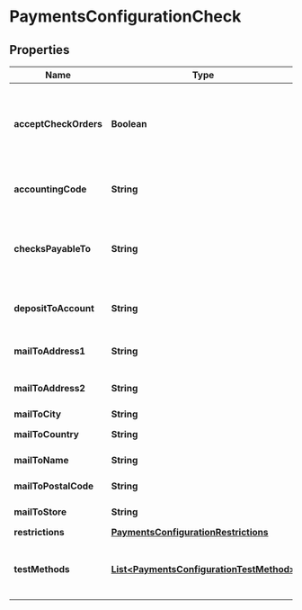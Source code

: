 
# PaymentsConfigurationCheck

## Properties
Name | Type | Description | Notes
------------ | ------------- | ------------- | -------------
**acceptCheckOrders** | **Boolean** | Master flag indicating this merchant accepts paper checks |  [optional]
**accountingCode** | **String** | Optional Quickbooks accounting code |  [optional]
**checksPayableTo** | **String** | This is who the customer makes the check out to |  [optional]
**depositToAccount** | **String** | Optional Quickbooks deposit to account |  [optional]
**mailToAddress1** | **String** | MailTo address line 1 |  [optional]
**mailToAddress2** | **String** | MailTo address line 2 |  [optional]
**mailToCity** | **String** | MailTo city |  [optional]
**mailToCountry** | **String** | MailTo country |  [optional]
**mailToName** | **String** | MailTo name |  [optional]
**mailToPostalCode** | **String** | MailTo postal code |  [optional]
**mailToStore** | **String** | MailTo store |  [optional]
**restrictions** | [**PaymentsConfigurationRestrictions**](PaymentsConfigurationRestrictions.md) |  |  [optional]
**testMethods** | [**List&lt;PaymentsConfigurationTestMethod&gt;**](PaymentsConfigurationTestMethod.md) | Test methods for this payment method |  [optional]



